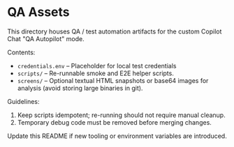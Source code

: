 # QA Assets

This directory houses QA / test automation artifacts for the custom Copilot Chat "QA Autopilot" mode.

Contents:
- `credentials.env` – Placeholder for local test credentials
- `scripts/` – Re-runnable smoke and E2E helper scripts.
- `screens/` – Optional textual HTML snapshots or base64 images for analysis (avoid storing large binaries in git).

Guidelines:
1. Keep scripts idempotent; re-running should not require manual cleanup.
2. Temporary debug code must be removed before merging changes.

Update this README if new tooling or environment variables are introduced.
